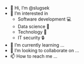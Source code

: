 - 👋 Hi, I’m @slugsek
- 👀 I’m interested in
    - Software development :computer:
    - Data science :microscope:
    - Technology :wrench:
    - IT security :lock:
- 🌱 I’m currently learning ...
- 💞️ I’m looking to collaborate on ...
- 📫 How to reach me ...

<!---
slugsek/slugsek is a ✨ special ✨ repository because its `README.md` (this file) appears on your GitHub profile.
You can click the Preview link to take a look at your changes.
--->
